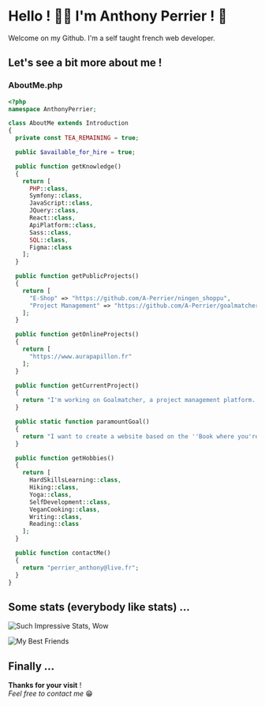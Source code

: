 # Hello ! 🙏🏻 I'm Anthony Perrier ! 👋

Welcome on my Github.
I'm a self taught french web developer.

## Let's see a bit more about me !

### AboutMe.php
```php
<?php
namespace AnthonyPerrier;

class AboutMe extends Introduction
{
  private const TEA_REMAINING = true;

  public $available_for_hire = true;

  public function getKnowledge()
  {
    return [
      PHP::class,
      Symfony::class,
      JavaScript::class,
      JQuery::class,
      React::class,
      ApiPlatform::class,
      Sass::class,
      SQL::class,
      Figma::class
    ];
  }

  public function getPublicProjects()
  {
    return [
      "E-Shop" => "https://github.com/A-Perrier/ningen_shoppu",
      "Project Management" => "https://github.com/A-Perrier/goalmatcher"
    ];
  }

  public function getOnlineProjects()
  {
    return [
      "https://www.aurapapillon.fr"
    ];
  }

  public function getCurrentProject()
  {
    return "I'm working on Goalmatcher, a project management platform. Check the repository !";
  }

  public static function paramountGoal()
  {
    return "I want to create a website based on the ''Book where you're the hero'' concept, as author and developer";
  }

  public function getHobbies()
  {
    return [
      HardSkillsLearning::class,
      Hiking::class,
      Yoga::class,
      SelfDevelopment::class,
      VeganCooking::class,
      Writing::class,
      Reading::class
    ];
  }

  public function contactMe()
  {
    return "perrier_anthony@live.fr";
  }
}


```


## Some stats (everybody like stats) ...
![Such Impressive Stats, Wow](https://github-readme-stats.vercel.app/api?username=A-Perrier&hide=contribs,prs,stars,issues&count_private=true&show_icons=true&theme=merko&custom_title=Such%20Impressive%20Stats,%20Wow)

![My Best Friends](https://github-readme-stats.vercel.app/api/top-langs/?username=A-Perrier&layout=compact&theme=merko&custom_title=My%20Best%20Friends)


## Finally ...
**Thanks for your visit** !  
*Feel free to contact me* 😁

<!--
**A-Perrier/A-Perrier** is a ✨ _special_ ✨ repository because its `README.md` (this file) appears on your GitHub profile.

Here are some ideas to get you started:

- 🔭 I’m currently working on ...
- 🌱 I’m currently learning ...
- 👯 I’m looking to collaborate on ...
- 🤔 I’m looking for help with ...
- 💬 Ask me about ...
- 📫 How to reach me: ...
- 😄 Pronouns: ...
- ⚡ Fun fact: ...
-->
